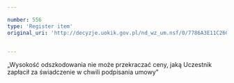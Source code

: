 ```yaml
---

number: 556
type: 'Register item'
original_uri: 'http://decyzje.uokik.gov.pl/nd_wz_um.nsf/0/7786A3E11C26CE3EC12572DD003295D8?OpenDocument'


---
```


„Wysokość odszkodowania nie może przekraczać ceny, jaką Uczestnik zapłacił za świadczenie w chwili podpisania umowy”
